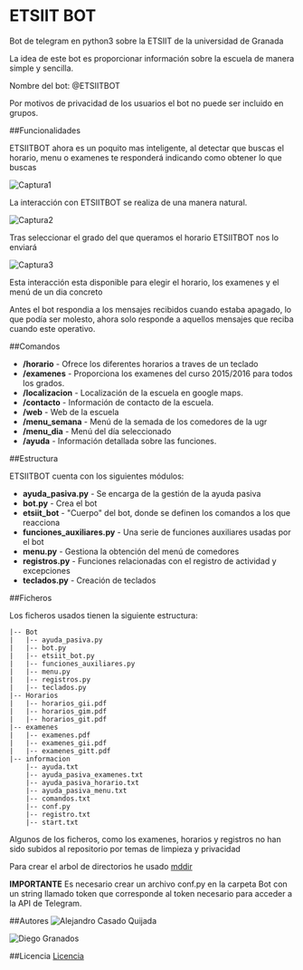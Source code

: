 # ETSIIT BOT
Bot de telegram en python3 sobre la ETSIIT de la universidad de Granada

La idea de este bot es proporcionar información sobre la escuela de manera simple y sencilla.

Nombre del bot: @ETSIITBOT

Por motivos de privacidad de los usuarios el bot no puede ser incluido en grupos.

##Funcionalidades

ETSIITBOT ahora es un poquito mas inteligente, al detectar que buscas el horario, menu o examenes
te responderá indicando como obtener lo que buscas

![Captura1](http://i1045.photobucket.com/albums/b460/Alejandro_Casado/ETSIITBOT/pasiva_zpsu03alnpi.png)

La interacción con ETSIITBOT se realiza de una manera natural.

![Captura2](http://i1045.photobucket.com/albums/b460/Alejandro_Casado/ETSIITBOT/horario1_zpsxbtn0gva.png)

Tras seleccionar el grado del que queramos el horario ETSIITBOT nos lo enviará

![Captura3](http://i1045.photobucket.com/albums/b460/Alejandro_Casado/ETSIITBOT/horario2_zpsmpepeu9a.png)

Esta interacción esta disponible para elegir el horario, los examenes y el menú de un dia concreto

Antes el bot respondia a los mensajes recibidos cuando estaba apagado, lo que podía ser molesto, ahora solo
responde a aquellos mensajes que reciba cuando este operativo.

##Comandos

* **/horario** - Ofrece los diferentes horarios a traves de un teclado
* **/examenes** - Proporciona los examenes del curso 2015/2016 para todos los grados.
* **/localizacion** - Localización de la escuela en google maps.
* **/contacto** - Información de contacto de la escuela.
* **/web** - Web de la escuela
* **/menu_semana** - Menú de la semada de los comedores de la ugr
* **/menu_dia** - Menú del día seleccionado
* **/ayuda** - Información detallada sobre las funciones.

##Estructura

ETSIITBOT cuenta con los siguientes módulos:

* **ayuda_pasiva.py** - Se encarga de la gestión de la ayuda pasiva
* **bot.py** - Crea el bot
* **etsiit_bot** - "Cuerpo" del bot, donde se definen los comandos a los que reacciona
* **funciones_auxiliares.py** - Una serie de funciones auxiliares usadas por el bot
* **menu.py** - Gestiona la obtención del menú de comedores
* **registros.py** - Funciones relacionadas con el registro de actividad y excepciones
* **teclados.py** - Creación de teclados

##Ficheros

Los ficheros usados tienen la siguiente estructura:

    |-- Bot
    |   |-- ayuda_pasiva.py
    |   |-- bot.py
    |   |-- etsiit_bot.py
    |   |-- funciones_auxiliares.py
    |   |-- menu.py
    |   |-- registros.py
    |   |-- teclados.py      
    |-- Horarios
    |   |-- horarios_gii.pdf
    |   |-- horarios_gim.pdf
    |   |-- horarios_git.pdf
    |-- examenes
    |   |-- examenes.pdf
    |   |-- examenes_gii.pdf
    |   |-- examenes_gitt.pdf
    |-- informacion
        |-- ayuda.txt
        |-- ayuda_pasiva_examenes.txt
        |-- ayuda_pasiva_horario.txt
        |-- ayuda_pasiva_menu.txt
        |-- comandos.txt
        |-- conf.py
        |-- registro.txt
        |-- start.txt
        
Algunos de los ficheros, como los examenes, horarios y registros no han sido subidos al repositorio por temas de limpieza y privacidad

Para crear el arbol de directorios he usado [mddir](https://www.npmjs.com/package/mddir)

**IMPORTANTE** Es necesario crear un archivo conf.py en la carpeta Bot con un string llamado token que corresponde al token necesario para acceder a la API de Telegram.

##Autores
![Alejandro Casado Quijada](https://github.com/acasadoquijada)

![Diego Granados](https://github.com/diegogran94)

##Licencia
[Licencia](https://github.com/acasadoquijada/ETSIIT_BOT/blob/master/LICENSE)
